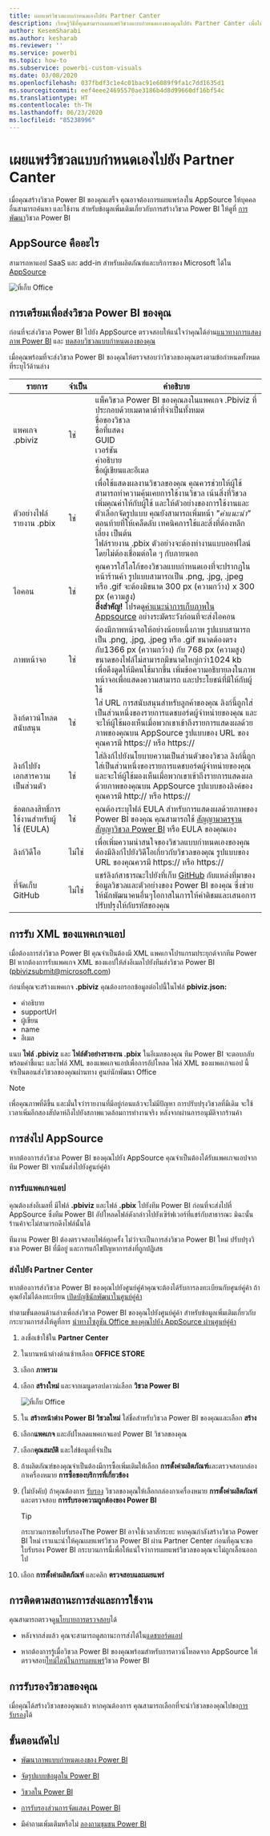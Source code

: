 ```yaml
---
title: เผยแพร่วิชวลแบบกำหนดเองไปยัง Partner Canter
description: เรียนรู้วิธีที่คุณสามารถเผยแพร่วิชวลแบบกำหนดเองของคุณไปยัง Partner Canter เพื่อให้บุคคลอื่นสามารถค้นหาและใช้งาน
author: KesemSharabi
ms.author: kesharab
ms.reviewer: ''
ms.service: powerbi
ms.topic: how-to
ms.subservice: powerbi-custom-visuals
ms.date: 03/08/2020
ms.openlocfilehash: 037fbdf3c1e4c01bac91e6089f9fa1c7dd1635d1
ms.sourcegitcommit: eef4eee24695570ae3186b4d8d99660df16bf54c
ms.translationtype: HT
ms.contentlocale: th-TH
ms.lasthandoff: 06/23/2020
ms.locfileid: "85238996"
---
```

# <a name="publish-power-bi-visuals-to-partner-center"></a>เผยแพร่วิชวลแบบกำหนดเองไปยัง Partner Canter

เมื่อคุณสร้างวิชวล Power BI ของคุณเสร็จ คุณอาจต้องการเผยแพร่ลงใน AppSource ให้บุคคลอื่นสามารถค้นหา และใช้งาน สำหรับข้อมูลเพิ่มเติมเกี่ยวกับการสร้างวิชวล Power BI ให้ดูที่ [การพัฒนา](custom-visual-develop-tutorial.md)วิชวล Power BI

## <a name="what-is-appsource"></a>AppSource คืออะไร

สามารถหาแอป SaaS และ add-in สำหรับผลิตภัณฑ์และบริการของ Microsoft ได้ใน [AppSource](https://appsource.microsoft.com/marketplace/apps?product=power-bi-visuals)

![ที่เก็บ Office](media/office-store/appsource-01.png)

## <a name="preparing-to-submit-your-power-bi-visual"></a>การเตรียมเพื่อส่งวิชวล Power BI ของคุณ

ก่อนที่จะส่งวิชวล Power BI ไปยัง AppSource ตรวจสอบให้แน่ใจว่าคุณได้อ่าน[แนวทางการแสดงภาพ Power BI](guidelines-powerbi-visuals.md) และ [ทดสอบวิชวลแบบกำหนดเองของคุณ](./submission-testing.md)

เมื่อคุณพร้อมที่จะส่งวิชวล Power BI ของคุณให้ตรวจสอบว่าวิชวลของคุณตรงตามข้อกำหนดทั้งหมดที่ระบุไว้ด้านล่าง

| รายการ | จำเป็น | คำอธิบาย |
| --- | --- | --- |
| แพคเกจ .pbiviz |ใช่ |แพ็ควิชวล Power BI ของคุณลงในแพคเกจ .Pbiviz ที่ประกอบด้วยเมตาดาต้าที่จำเป็นทั้งหมด<br>ชื่อของวิชวล<br>ชื่อที่แสดง<br>GUID<br>เวอร์ชัน<br>คำอธิบาย<br>ชื่อผู้เขียนและอีเมล |
| ตัวอย่างไฟล์รายงาน .pbix |ใช่ |เพื่อใช้แสดงผลงานวิชวลของคุณ คุณควรช่วยให้ผู้ใช้สามารถทำความคุ้นเคยการใช้งานวิชวล เน้นสิ่งที่วิชวลเพิ่มคุณค่าให้กับผู้ใช้ และให้ตัวอย่างของการใช้งานและ ตัวเลือกจัดรูปแบบ คุณยังสามารถเพิ่มหน้า *"คำแนะนำ"* ตอนท้ายที่ให้เคล็ดลับ เทคนิคการใช้และสิ่งที่ต้องหลีกเลี่ยง เป็นต้น<br>ไฟล์รายงาน .pbix ตัวอย่างจะต้องทำงานแบบออฟไลน์ โดยไม่ต้องเชื่อมต่อใด ๆ กับภายนอก |
| ไอคอน |ใช่ |คุณควรใส่โลโก้ของวิชวลแบบกำหนดเองที่จะปรากฏในหน้าร้านค้า รูปแบบสามารถเป็น .png, .jpg, .jpeg หรือ .gif จะต้องมีขนาด 300 px (ความกว้าง) x 300 px (ความสูง)<BR>**สิ่งสำคัญ!** โปรดดู[คำแนะนำการเก็บภาพใน Appsource](https://docs.microsoft.com/office/dev/store/craft-effective-appsource-store-images) อย่างระมัดระวังก่อนที่จะส่งไอคอน |
| ภาพหน้าจอ |ใช่ |ต้องมีภาพหน้าจอให้อย่างน้อยหนึ่งภาพ รูปแบบสามารถเป็น .png, .jpg, .jpeg หรือ .gif ขนาดต้องตรงกับ1366 px (ความกว้าง) กับ 768 px (ความสูง) ขนาดของไฟล์ไม่สามารถมีขนาดใหญ่กว่า1024 kb<br>เพื่อดึงดูดให้มีคนใช้มากขึ้น เพิ่มข้อความอธิบายลงในภาพหน้าจอเพื่อแสดงความสามารถ และประโยชน์ที่มีให้กับผู้ใช้ |
| ลิงก์ดาวน์โหลดสนับสนุน |ใช่ |ใส่ URL การสนับสนุนสำหรับลูกค้าของคุณ ลิงก์นี้ถูกใส่เป็นส่วนหนึ่งของรายการแดชบอร์ดผู้จำหน่ายของคุณ และจะให้ผู้ใช้มองเห็นเมื่อพวกเขาเข้าถึงรายการแสดงผลด้วยภาพของคุณบน AppSource รูปแบบของ URL ของคุณควรมี https:// หรือ https:// |
| ลิงก์ไปยังเอกสารความเป็นส่วนตัว |ใช่ |ใส่ลิงก์ไปยังนโยบายความเป็นส่วนตัวของวิชวล ลิงก์นี้ถูกใส่เป็นส่วนหนึ่งของรายการแดชบอร์ดผู้จำหน่ายของคุณ และจะให้ผู้ใช้มองเห็นเมื่อพวกเขาเข้าถึงรายการแสดงผลด้วยภาพของคุณบน AppSource รูปแบบของลิงค์ของคุณควรมี http:// หรือ https:// |
| ข้อตกลงสิทธิ์การใช้งานสำหรับผู้ใช้ (EULA) |ใช่ |คุณต้องระบุไฟล์ EULA สำหรับการแสดงผลด้วยภาพของ Power BI ของคุณ คุณสามารถใช้ [สัญญามาตรฐาน](https://go.microsoft.com/fwlink/?linkid=2041178) [สัญญาวิชวล Power BI](https://visuals.azureedge.net/app-store/Power%20BI%20-%20Default%20Custom%20Visual%20EULA.pdf) หรือ EULA ของคุณเอง |
| ลิงก์วิดีโอ |ไม่ใช่ |เพื่อเพิ่มความน่าสนใจของวิชวลแบบกำหนดเองของคุณ ต้องมีลิงก์ไปยังวิดีโอเกี่ยวกับวิชวลของคุณ รูปแบบของ URL ของคุณควรมี https:// หรือ https:// |
| ที่จัดเก็บ GitHub |ไม่ใช่ |แชร์ลิงก์สาธารณะไปยังที่เก็บ [GitHub](https://www.github.com) กับแหล่งที่มาของข้อมูลวิชวลและตัวอย่างของ Power BI ของคุณ ซึ่งช่วยให้นักพัฒนาคนอื่นๆโอกาสในการให้คำติชมและเสนอการปรับปรุงให้กับรหัสของคุณ |

## <a name="getting-an-app-package-xml"></a>การรับ XML ของแพคเกจแอป

เมื่อต้องการส่งวิชวล Power BI คุณจำเป็นต้องมี XML แพคเกจโปรแกรมประยุกต์จากทีม Power BI หากต้องการรับแพคเกจ XML ของแอปให้ส่งอีเมลไปยังทีมส่งวิชวล Power BI ([pbivizsubmit@microsoft.com](mailto:pbivizsubmit@microsoft.com))

ก่อนที่คุณจะสร้างแพคเกจ **.pbiviz** คุณต้องกรอกข้อมูลต่อไปนี้ในไฟล์ **pbiviz.json:**
* คำอธิบาย
* supportUrl
* ผู้เขียน
* name
* อีเมล

แนบ **ไฟล์ .pbiviz** และ **ไฟล์ตัวอย่างรายงาน .pbix** ในอีเมลของคุณ ทีม Power BI จะตอบกลับพร้อมคำชี้แนะ และไฟล์ XML ของแพคเกจแอปเพื่อการอัปโหลด ไฟล์ XML ของแพคเกจแอป นี้จำเป็นตอนส่งวิชวลของคุณผ่านทาง ศูนย์นักพัฒนา Office

> [!NOTE]
> เพื่อคุณภาพที่ดีขึ้น และมั่นใจว่ารายงานที่มีอยู่ก่อนแล้วจะไม่มีปัญหา การปรับปรุงวิชวลที่มีเดิม จะใช้เวลาเพิ่มอีกสองสัปดาห์ถึงไปยังสภาพแวดล้อมการทำงานจริง หลังจากผ่านการอนุมัติจากร้านค้า

## <a name="submitting-to-appsource"></a>การส่งไป AppSource

หากต้องการส่งวิชวล Power BI ของคุณไปยัง AppSource คุณจำเป็นต้องได้รับแพคเกจแอปจากทีม Power BI จากนั้นส่งไปยังศูนย์คู่ค้า 

### <a name="getting-the-app-package"></a>การรับแพคเกจแอป

คุณต้องส่งอีเมลที่ มีไฟล์ **.pbiviz** และไฟล์ **.pbix** ไปยังทีม Power BI ก่อนที่จะส่งไปที่ AppSource ซึ่งทีม Power BI อัปโหลดไฟล์ดังกล่าวไปยังเซิร์ฟเวอร์ที่แชร์กับสาธารณะ มิฉะนั้นร้านค้าจะไม่สามารถดึงไฟล์นั้นได้ 

ทีมงาน Power BI ต้องตรวจสอบไฟล์ทุกครั้ง ไม่ว่าจะเป็นการส่งวิชวล Power BI ใหม่ ปรับปรุงวิชวล Power BI ที่มีอยู่ และการแก้ไขปัญหาการส่งที่ถูกปฏิเสธ

### <a name="submitting-to-partner-center"></a>ส่งไปยัง Partner Center

หากต้องการส่งวิชวล Power BI ของคุณไปยังศูนย์คู่ค้าคุณจะต้องได้รับการลงทะเบียนกับศูนย์คู่ค้า ถ้าคุณยังไม่ได้ลงทะเบียน [เปิดบัญชีนักพัฒนาในศูนย์คู่ค้า](https://docs.microsoft.com/office/dev/store/open-a-developer-account)

ทำตามขั้นตอนด้านล่างเพื่อส่งวิชวล Power BI ของคุณไปยังศูนย์คู่ค้า สำหรับข้อมูลเพิ่มเติมเกี่ยวกับกระบวนการส่งให้ดูที่การ [นำทางโซลูชัน Office ของคุณไปยัง AppSource ผ่านศูนย์คู่ค้า](https://docs.microsoft.com/office/dev/store/use-partner-center-to-submit-to-appsource)

1. ลงชื่อเข้าใช้ใน **Partner Center**

2. ในบานหน้าต่างด้านซ้ายเลือก **OFFICE STORE**

3. เลือก **ภาพรวม**

4. เลือก **สร้างใหม่** และจากเมนูดรอปดาวน์เลือก **วิชวล Power BI**

    ![ที่เก็บ Office](media/office-store/power-bi-visual.png)

5. ใน **สร้างหน้าต่าง Power BI วิชวลใหม่** ใส่ชื่อสำหรับวิชวล Power BI ของคุณและเลือก **สร้าง**

6. เลือก**แพคเกจ** และอัปโหลดแพคเกจแอป Power BI วิชวลของคุณ

7. เลือก**คุณสมบัติ** และใส่ข้อมูลที่จำเป็น

8. ถ้าผลิตภัณฑ์ของคุณจำเป็นต้องมีการซื้อเพิ่มเติมให้เลือก  **การตั้งค่าผลิตภัณฑ์**และตรวจสอบกล่องกาเครื่องหมาย **การซื้อของบริการที่เกี่ยวข้อง**

9. (ไม่บังคับ) ถ้าคุณต้องการ [รับรอง](power-bi-custom-visuals-certified.md) วิชวลของคุณให้เลือกกล่องกาเครื่องหมาย **การตั้งค่าผลิตภัณฑ์** และตรวจสอบ **การรับรองความถูกต้องของ Power BI**
    >[!TIP]
    >กระบวนการขอใบรับรองThe Power BI อาจใช้เวลาสักระยะ หากคุณกำลังสร้างวิชวล Power BI ใหม่ เราแนะนำให้คุณเผยแพร่วิชวล Power BI ผ่าน Partner Center ก่อนที่คุณจะขอใบรับรอง Power BI กระบวนการนี้เพื่อให้แน่ใจว่าการเผยแพร่วิชวลของคุณจะไม่ถูกเลื่อนออกไป

10. เลือก **การตั้งค่าผลิตภัณฑ์** และคลิก **ตรวจสอบและเผยแพร่**


## <a name="tracking-submission-status-and-usage"></a>การติดตามสถานะการส่งและการใช้งาน

คุณสามารถตรวจดู[นโยบายการตรวจสอบ](https://docs.microsoft.com/legal/marketplace/certification-policies#1180-power-bi-visuals)ได้

* หลังจากส่งแล้ว คุณจะสามารถดูสถานะการส่งได้ใน[แดชบอร์ดแอป](https://sellerdashboard.microsoft.com/Application/Summary/)

* หากต้องการรู้เมื่อวิชวล Power BI ของคุณพร้อมสำหรับการดาวน์โหลดจาก AppSource ให้ตรวจสอบ[ไทม์ไลน์ในการเผยแพร่](power-bi-custom-visuals-certified.md#publication-timeline)วิชวล Power BI

## <a name="certify-your-visual"></a>การรับรองวิชวลของคุณ

เมื่อคุณได้สร้างวิชวลของคุณแล้ว หากคุณต้องการ คุณสามารถเลือกที่จะนำวิชวลของคุณไปขอ[การรับรอง](power-bi-custom-visuals-certified.md)ได้

## <a name="next-steps"></a>ขั้นตอนถัดไป

* [พัฒนาภาพแบบกำหนดเองของ Power BI](custom-visual-develop-tutorial.md)

* [จัดรูปแบบข้อมูลใน Power BI](../../visuals/power-bi-report-visualizations.md)  

* [วิชวลใน Power BI](power-bi-custom-visuals.md)  

* [การรับรองส่วนการจัดแสดง Power BI](power-bi-custom-visuals-certified.md)

* มีคำถามเพิ่มเติมหรือไม่ [ลองถามชุมชน Power BI](https://community.powerbi.com/)
